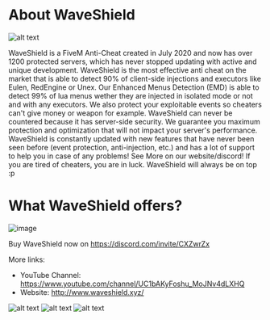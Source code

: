# About WaveShield
![alt text](https://media.discordapp.net/attachments/924345629898059797/978770738691584020/unknown.png)

WaveShield is a FiveM Anti-Cheat created in July 2020 and now has over 1200 protected servers, which has never stopped updating with active and unique development.
WaveShield is the most effective anti cheat on the market that is able to detect 90% of client-side injections and executors like Eulen, RedEngine or Unex.
Our Enhanced Menus Detection (EMD) is able to detect 99% of lua menus wether they are injected in isolated mode or not and with any executors.
We also protect your exploitable events so cheaters can't give money or weapon for example.
WaveShield can never be countered because it has server-side security. We guarantee you maximum protection and optimization that will not impact your server's performance.
WaveShield is constantly updated with new features that have never been seen before (event protection, anti-injection, etc.) and has a lot of support to help you in case of any problems!
See More on our website/discord!
If you are tired of cheaters, you are in luck.
WaveShield will always be on top :p

# What WaveShield offers?
![image](https://user-images.githubusercontent.com/67419505/170336844-de11cd82-8ca5-42d1-ab4c-c9c8f1f8b8ea.png)

Buy WaveShield now on https://discord.com/invite/CXZwrZx

More links:
- YouTube Channel: https://www.youtube.com/channel/UC1bAKyFoshu_MoJNv4dLXHQ
- Website: http://www.waveshield.xyz/

![alt text](https://user-images.githubusercontent.com/67419505/170267929-c13e756b-ce57-4585-b2e1-e97b89f3e466.png)
![alt text](https://media.discordapp.net/attachments/746117970073485456/915972041734254612/OMD_SS.png)
![alt text](https://media.discordapp.net/attachments/746117970073485456/915972041180577802/EMD_SS.png)

